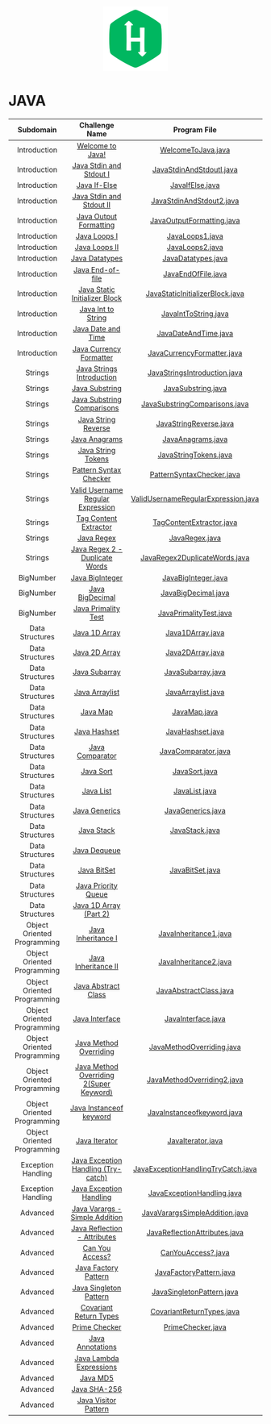 <p align="center">
  <a align="center" href="https://www.hackerrank.com/samarthbais1">
    <img src=Vault/Heading.png  title="HackerRank">
  </a>
</p>


# JAVA

|  Subdomain |  Challenge Name     |   Program File |                                                                                                                      
|:-----:|:----------------------------------------------------------:| :--------------: |
|        Introduction   	  | [Welcome to Java!](https://www.hackerrank.com/challenges/welcome-to-java)                                               		 		| [WelcomeToJava.java](https://github.com/sb255/HackerRank-Java/blob/master/Java/Introduction/WelcomeToJava.java)                     				 		|															   
|        Introduction         | [Java Stdin and Stdout I](https://www.hackerrank.com/challenges/java-stdin-and-stdout-1)                                		 		| [JavaStdinAndStdoutI.java](https://github.com/sb255/HackerRank-Java/blob/master/Java/Introduction/JavaStdinAndStdout1.java)           			 		| 														       
|        Introduction         | [Java If-Else](https://www.hackerrank.com/challenges/java-if-else)                                                      		 		| [JavaIfElse.java](https://github.com/sb255/HackerRank-Java/blob/master/Java/Introduction/JavaIfElse.java)				         				 		    | 														       
|        Introduction         | [Java Stdin and Stdout II](https://www.hackerrank.com/challenges/java-stdin-stdout)                                     		 		| [JavaStdinAndStdout2.java](https://github.com/sb255/HackerRank-Java/blob/master/Java/Introduction/JavaStdinAndStdout2.java)       				 		| 														       
|        Introduction         | [Java Output Formatting](https://www.hackerrank.com/challenges/java-output-formatting)                                  		 		| [JavaOutputFormatting.java](https://github.com/sb255/HackerRank-Java/blob/master/Java/Introduction/JavaOutputFormatting.java)        			 		    | 														       
|        Introduction         | [Java Loops I](https://www.hackerrank.com/challenges/java-loops-i)                                                      		 		| [JavaLoops1.java](https://github.com/sb255/HackerRank-Java/blob/master/Java/Introduction/JavaLoops1.java)                           				 		| 	 													       
|        Introduction         | [Java Loops II](https://www.hackerrank.com/challenges/java-loops)                                                       		 		| [JavaLoops2.java](https://github.com/sb255/HackerRank-Java/blob/master/Java/Introduction/JavaLoops2.java)                         				 		|       											           
|        Introduction         | [Java Datatypes](https://www.hackerrank.com/challenges/java-datatypes)                                                  		 		| [JavaDatatypes.java](https://github.com/sb255/HackerRank-Java/blob/master/Java/Introduction/JavaDatatypes.java)                      			 			|       											           
|        Introduction         | [Java End-of-file](https://www.hackerrank.com/challenges/java-end-of-file)                                              		 		| [JavaEndOfFile.java](https://github.com/sb255/HackerRank-Java/blob/master/Java/Introduction/JavaEndOfFile.java)                      			 			|       											           
|        Introduction         | [Java Static Initializer Block](https://www.hackerrank.com/challenges/java-static-initializer-block/problem)            		 		| [JavaStaticInitializerBlock.java](https://github.com/sb255/HackerRank-Java/blob/master/Java/Introduction/JavaStaticInitializerBlock.java)         		|       											           
|        Introduction         | [Java Int to String](https://www.hackerrank.com/challenges/java-int-to-string/problem)           					    		 		| [JavaIntToString.java](https://github.com/sb255/HackerRank-Java/blob/master/Java/Introduction/JavaIntToString.java)        						 	 		|       											           
|        Introduction         | [Java Date and Time](https://www.hackerrank.com/challenges/java-date-and-time/problem)           					    		 		| [JavaDateAndTime.java](https://github.com/sb255/HackerRank-Java/blob/master/Java/Introduction/JavaDateAndTime.java)        						 	 		|       											           
|        Introduction         | [Java Currency Formatter](https://www.hackerrank.com/challenges/java-currency-formatter/problem)           								| [JavaCurrencyFormatter.java](https://github.com/sb255/HackerRank-Java/blob/master/Java/Introduction/JavaCurrencyFormatter.java)        			 	 		|       											           
|           Strings   	      | [Java Strings Introduction](https://www.hackerrank.com/challenges/java-strings-introduction/problem)           							| [JavaStringsIntroduction.java](https://github.com/sb255/HackerRank-Java/blob/master/Java/Strings/StringsIntroduction.java)        		 	 		|       											           
|           Strings   	      | [Java Substring](https://www.hackerrank.com/challenges/java-substring/problem)           					            		 		| [JavaSubstring.java](https://github.com/sb255/HackerRank-Java/blob/master/Java/Strings/JavaSubstring.java)        		  	 					 		|       											           
|           Strings   	      | [Java Substring Comparisons](https://www.hackerrank.com/challenges/java-string-compare/problem)           							    | [JavaSubstringComparisons.java](https://github.com/sb255/HackerRank-Java/blob/master/Java/Strings/JavaSubstringComparisons.java)        			 		|                                                              
|           Strings   	      | [Java String Reverse](https://www.hackerrank.com/challenges/java-string-reverse/problem)           					    		 		| [JavaStringReverse.java](https://github.com/sb255/HackerRank-Java/blob/master/Java/Strings/JavaStringReverse.java)        						 		|                                                              
|           Strings   	      | [Java Anagrams](https://www.hackerrank.com/challenges/java-anagrams/problem)           					                				| [JavaAnagrams.java](https://github.com/sb255/HackerRank-Java/blob/master/Java/Strings/JavaAnagrams.java)        					    			 		|                                                              
|           Strings   	      | [Java String Tokens](https://www.hackerrank.com/challenges/java-string-tokens/problem)           					    		 		| [JavaStringTokens.java](https://github.com/sb255/HackerRank-Java/blob/master/Java/Strings/JavaStringTokens.java)        					    	 		|                                                              
|           Strings   	      | [Pattern Syntax Checker](https://www.hackerrank.com/challenges/pattern-syntax-checker/problem)           			    		 		| [PatternSyntaxChecker.java](https://github.com/sb255/HackerRank-Java/blob/master/Java/Strings/PatternSyntaxChecker.java)        					 		|                                                              
|           Strings   	      | [Valid Username Regular Expression](https://www.hackerrank.com/challenges/valid-username-checker/problem)               		 		| [ValidUsernameRegularExpression.java](https://github.com/sb255/HackerRank-Java/blob/master/Java/Strings/ValidUsernameRegularExpression.java)      		|                                                              
|           Strings   	      | [Tag Content Extractor](https://www.hackerrank.com/challenges/tag-content-extractor/problem)           									| [TagContentExtractor.java](https://github.com/sb255/HackerRank-Java/blob/master/Java/Strings/TagContentExtractor.java)        					 		|                                                              
|           Strings   	      | [Java Regex](https://www.hackerrank.com/challenges/java-regex/problem)           					               	 			 		| [JavaRegex.java](https://github.com/sb255/HackerRank-Java/blob/master/Java/Strings/JavaRegex.java)        					    	 			 		|                                                              
|           Strings   	      | [Java Regex 2 - Duplicate Words](https://www.hackerrank.com/challenges/duplicate-word/problem)           						 		| [JavaRegex2DuplicateWords.java](https://github.com/sb255/HackerRank-Java/blob/master/Java/Strings/JavaRegex2DuplicateWords.java)        			 		|                                                              
|          BigNumber   	  | [Java BigInteger](https://www.hackerrank.com/challenges/java-biginteger/problem)           				    							| [JavaBigInteger.java](https://github.com/sb255/HackerRank-Java/blob/master/Java/BigNumber/JavaBigInteger.java)        			 				 		|                                                              
|          BigNumber   	  | [Java BigDecimal](https://www.hackerrank.com/challenges/java-bigdecimal/problem)           				    							| [JavaBigDecimal.java](https://github.com/sb255/HackerRank-Java/blob/master/Java/BigNumber/JavaBigDecimal.java)        			 				 		|                                                              
|          BigNumber   	  | [Java Primality Test](https://www.hackerrank.com/challenges/java-primality-test/problem)           		    							| [JavaPrimalityTest.java](https://github.com/sb255/HackerRank-Java/blob/master/Java/BigNumber/JavaPrimalityTest.java)        			 		     		|                                                              
|       Data Structures   	  | [Java 1D Array](https://www.hackerrank.com/challenges/java-1d-array-introduction/problem)           	    					 		| [Java1DArray.java](https://github.com/sb255/HackerRank-Java/blob/master/Java/Data%20Structures/Java1DArray.java)        			  				 			|                                                              
|       Data Structures   	  | [Java 2D Array](https://www.hackerrank.com/challenges/java-2d-array/problem)           	   					 							| [Java2DArray.java](https://github.com/sb255/HackerRank-Java/blob/master/Java/Data%20Structures/Java2DArray.java)        			  				 			|                                                              
|       Data Structures   	  | [Java Subarray](https://www.hackerrank.com/challenges/java-negative-subarray/problem)           	   							 		| [JavaSubarray.java](https://github.com/sb255/HackerRank-Java/blob/master/Java/Data%20Structures/JavaSubArray.java)        			  				 		|                                                              
|       Data Structures   	  | [Java Arraylist](https://www.hackerrank.com/challenges/java-arraylist/problem)           	   					 				 		| [JavaArraylist.java](https://github.com/sb255/HackerRank-Java/blob/master/Java/Data%20Structures/JavaArrayList.java)        			  			 			|                                                              
|       Data Structures   	  | [Java Map](https://www.hackerrank.com/challenges/phone-book/problem)           	   					 							   		| [JavaMap.java](https://github.com/sb255/HackerRank-Java/blob/master/Java/Data%20Structures/JavaMap.java)        			  						 			|                                                              
|       Data Structures   	  | [Java Hashset](https://www.hackerrank.com/challenges/java-hashset/problem)           	   					 					 		| [JavaHashset.java](https://github.com/sb255/HackerRank-Java/blob/master/Java/Data%20Structures/JavaHashset.java)        			  				 			|                                                              
|       Data Structures   	  | [Java Comparator](https://www.hackerrank.com/challenges/java-comparator/problem)           	   					 	    				| [JavaComparator.java](https://github.com/sb255/HackerRank-Java/blob/master/Java/Data%20Structures/JavaComparator.java)        			  			 		|                                                              
|       Data Structures   	  | [Java Sort](https://www.hackerrank.com/challenges/java-sort/problem)           	   							 	     					| [JavaSort.java](https://github.com/sb255/HackerRank-Java/blob/master/Java/Data%20Structures/JavaSort.java)        			  						 		|                                                              
|       Data Structures   	  | [Java List](https://www.hackerrank.com/challenges/java-list/problem)           	   							 	    					| [JavaList.java](https://github.com/sb255/HackerRank-Java/blob/master/Java/Data%20Structures/JavaList.java)        			  				 		 		|                                                              
|       Data Structures   	  | [Java Generics](https://www.hackerrank.com/challenges/java-generics/problem)           	   							 					| [JavaGenerics.java](https://github.com/sb255/HackerRank-Java/blob/master/Java/Data%20Structures/JavaGenerics.java)        			  				 		|                                                              
|       Data Structures   	  | [Java Stack](https://www.hackerrank.com/challenges/java-stack/problem)           	   							 	    		 		| [JavaStack.java](https://github.com/sb255/HackerRank-Java/blob/master/Java/Data%20Structures/JavaStack.java)        			  				 	 			|                                                              
|       Data Structures   	  | [Java Dequeue](https://www.hackerrank.com/challenges/java-dequeue/problem)           	   							 			 		|   				 			|                                                              
|       Data Structures   	  | [Java BitSet](https://www.hackerrank.com/challenges/java-bitset/problem)           	   							 	    				| [JavaBitSet.java](https://github.com/sb255/HackerRank-Java/blob/master/Java/Data%20Structures/JavaBitSet.java)        			  				     		|                                                              
|       Data Structures   	  | [Java Priority Queue](https://www.hackerrank.com/challenges/java-priority-queue/problem)           	   									|         			  	        	|                                                              
|       Data Structures   	  | [Java 1D Array (Part 2)](https://www.hackerrank.com/challenges/java-1d-array/problem)           	   							 		|         			  			    |                                                              
| Object Oriented Programming | [Java Inheritance I](https://www.hackerrank.com/challenges/java-inheritance-1/problem)           	   							 		| [JavaInheritance1.java](https://github.com/sb255/HackerRank-Java/blob/master/Java/Object%20Oriented%20Programming/JavaInheritance1.java)        			  			    			|                                                              
| Object Oriented Programming | [Java Inheritance II](https://www.hackerrank.com/challenges/java-inheritance-2/problem)           	   								    | [JavaInheritance2.java](https://github.com/sb255/HackerRank-Java/blob/master/Java/Object%20Oriented%20Programming/JavaInheritance2.java)        			  			    		|                                                              
| Object Oriented Programming | [Java Abstract Class](https://www.hackerrank.com/challenges/java-abstract-class/problem)           	   									| [JavaAbstractClass.java](https://github.com/sb255/HackerRank-Java/blob/master/Java/Object%20Oriented%20Programming/JavaAbstractClass.java)        			  			    		|                                                              
| Object Oriented Programming | [Java Interface](https://www.hackerrank.com/challenges/java-interface/problem)           	   									 		| [JavaInterface.java](https://github.com/sb255/HackerRank-Java/blob/master/Java/Object%20Oriented%20Programming/JavaInterface.java)        			  			 				    |                                                              
| Object Oriented Programming | [Java Method Overriding](https://www.hackerrank.com/challenges/java-method-overriding/problem)           	   					 		| [JavaMethodOverriding.java](https://github.com/sb255/HackerRank-Java/blob/master/Java/Object%20Oriented%20Programming/JavaMethodOverriding.java)        			  			 	    |                                                              
| Object Oriented Programming | [Java Method Overriding 2(Super Keyword)](https://www.hackerrank.com/challenges/java-method-overriding-2-super-keyword/problem)			| [JavaMethodOverriding2.java](https://github.com/sb255/HackerRank-Java/blob/master/Java/Object%20Oriented%20Programming/JavaMethodOverriding2.java)           	|                                                              
| Object Oriented Programming | [Java Instanceof keyword](https://www.hackerrank.com/challenges/java-instanceof-keyword/problem)           	   							| [JavaInstanceofkeyword.java](https://github.com/sb255/HackerRank-Java/blob/master/Java/Object%20Oriented%20Programming/JavaInstanceOfKeyword.java)        			  			   	|                                                              
| Object Oriented Programming | [Java Iterator](https://www.hackerrank.com/challenges/java-iterator/problem)           	   												| [JavaIterator.java](https://github.com/sb255/HackerRank-Java/blob/master/Java/Object%20Oriented%20Programming/JavaIterator.java)        			  			    					|                                                              
|      Exception Handling     | [Java Exception Handling (Try-catch)](https://www.hackerrank.com/challenges/java-exception-handling-try-catch/problem)   		 		| [JavaExceptionHandlingTryCatch.java](https://github.com/sb255/HackerRank-Java/blob/master/Java/Exception%20Handling/JavaExceptionHandlingTryCatch.java)      |                                                              
|      Exception Handling     | [Java Exception Handling](https://www.hackerrank.com/challenges/java-exception-handling/problem)           	   			 				| [JavaExceptionHandling.java](https://github.com/sb255/HackerRank-Java/blob/master/Java/Exception%20Handling/JavaExceptionHandling.java)        			    |                                                              
|           Advanced   	  	  | [Java Varargs - Simple Addition](https://www.hackerrank.com/challenges/simple-addition-varargs/problem)           	   		 		    | [JavaVarargsSimpleAddition.java](https://github.com/sb255/HackerRank-Java/blob/master/Java/Advanced/JavaVarargsSimpleAddition.java)        				|                                                              
|           Advanced   	  	  | [Java Reflection - Attributes](https://www.hackerrank.com/challenges/java-reflection-attributes/problem)           	   		 			| [JavaReflectionAttributes.java](https://github.com/sb255/HackerRank-Java/blob/master/Java/Advanced/JavaReflectionAttributes.java)        					|                                                              
|           Advanced   	  	  | [Can You Access?](https://www.hackerrank.com/challenges/can-you-access/problem)           	   			 							    | [CanYouAccess?.java](https://github.com/sb255/HackerRank-Java/blob/master/Java/Advanced/CanYouAccess%3F.java)        			                    			|                                                              
|           Advanced   	  	  | [Java Factory Pattern](https://www.hackerrank.com/challenges/java-factory/problem)           	   			 					 		| [JavaFactoryPattern.java](https://github.com/sb255/HackerRank-Java/blob/master/Java/Advanced/JavaFactoryPattern.java)        			        			|                                                              
|           Advanced   	  	  | [Java Singleton Pattern](https://www.hackerrank.com/challenges/java-singleton/problem)           	   			 				 		| [JavaSingletonPattern.java](https://github.com/sb255/HackerRank-Java/blob/master/Java/Advanced/JavaSingletonPattern.java)        			    			|                                                              
|           Advanced   	  	  | [Covariant Return Types](https://www.hackerrank.com/challenges/java-covariance/problem)           	   			 				 	    | [CovariantReturnTypes.java](https://github.com/sb255/HackerRank-Java/blob/master/Java/Advanced/CovariantReturnTypes.java)        			    			|                                                              
|           Advanced   	  	  | [Prime Checker](https://www.hackerrank.com/challenges/prime-checker/problem)           	   			 				 					| [PrimeChecker.java](https://github.com/sb255/HackerRank-Java/blob/master/Java/Advanced/PrimeChecker.java)        			    							|                                                              
|           Advanced   	  	  | [Java Annotations](https://www.hackerrank.com/challenges/java-annotations/problem)           	   			 				 			| |                                                              
|           Advanced   	  	  | [Java Lambda Expressions](https://www.hackerrank.com/challenges/java-lambda-expressions/problem)           	   			 				| |                                                              
|           Advanced   	  	  | [Java MD5](https://www.hackerrank.com/challenges/java-md5/problem)           	   			 				 							|    |                                                              
|           Advanced   	  	  | [Java SHA-256](https://www.hackerrank.com/challenges/sha-256/problem)           	   			 				 						| |                                                              
|           Advanced   	  	  | [Java Visitor Pattern](https://www.hackerrank.com/challenges/java-vistor-pattern/problem)           	   			 				 	| |                                                              
